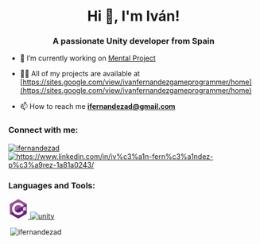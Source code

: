 <h1 align="center">Hi 👋, I'm Iván!</h1>
<h3 align="center">A passionate Unity developer from Spain</h3>

- 🔭 I’m currently working on [Mental Project](https://github.com/ifernandezAD/Mental-Project)

- 👨‍💻 All of my projects are available at [https://sites.google.com/view/ivanfernandezgameprogrammer/home](https://sites.google.com/view/ivanfernandezgameprogrammer/home)

- 📫 How to reach me **ifernandezad@gmail.com**

<h3 align="left">Connect with me:</h3>
<p align="left">
<a href="https://twitter.com/ifernandezad" target="blank"><img align="center" src="https://raw.githubusercontent.com/rahuldkjain/github-profile-readme-generator/master/src/images/icons/Social/twitter.svg" alt="ifernandezad" height="30" width="40" /></a>
<a href="https://linkedin.com/in/iván-fernández-pérez-1a81a0243/" target="blank"><img align="center" src="https://raw.githubusercontent.com/rahuldkjain/github-profile-readme-generator/master/src/images/icons/Social/linked-in-alt.svg" alt="https://www.linkedin.com/in/iv%c3%a1n-fern%c3%a1ndez-p%c3%a9rez-1a81a0243/" height="30" width="40" /></a>
</p>

<h3 align="left">Languages and Tools:</h3>
<p align="left"> <a href="https://www.w3schools.com/cs/" target="_blank" rel="noreferrer"> <img src="https://raw.githubusercontent.com/devicons/devicon/master/icons/csharp/csharp-original.svg" alt="csharp" width="40" height="40"/> </a> <a href="https://unity.com/" target="_blank" rel="noreferrer"> <img src="https://www.vectorlogo.zone/logos/unity3d/unity3d-icon.svg" alt="unity" width="40" height="40"/> </a> </p>

<p>&nbsp;<img align="center" src="https://github-readme-stats.vercel.app/api?username=ifernandezad&show_icons=true&locale=en" alt="ifernandezad" /></p>
